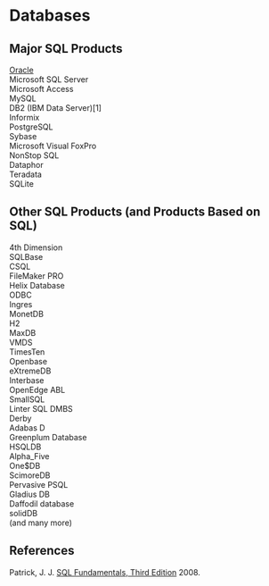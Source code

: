 Databases
===

Major SQL Products
---
[Oracle](https://oracle.com)  
Microsoft SQL Server  
Microsoft Access  
MySQL  
DB2 (IBM Data Server)[1]  
Informix  
PostgreSQL  
Sybase  
Microsoft Visual FoxPro  
NonStop SQL  
Dataphor  
Teradata  
SQLite  

Other SQL Products (and Products Based on SQL)
---
4th Dimension  
SQLBase  
CSQL  
FileMaker PRO  
Helix Database  
ODBC  
Ingres  
MonetDB  
H2  
MaxDB  
VMDS  
TimesTen  
Openbase  
eXtremeDB  
Interbase  
OpenEdge ABL  
SmallSQL  
Linter SQL DMBS  
Derby  
Adabas D  
Greenplum Database  
HSQLDB  
Alpha_Five  
One$DB  
ScimoreDB  
Pervasive PSQL  
Gladius DB  
Daffodil database  
solidDB  
(and many more)  

References
---
Patrick, J. J. [SQL Fundamentals, Third Edition](https://www.oreilly.com/library/view/sql-fundamentals-third/9780137156146/) 2008.